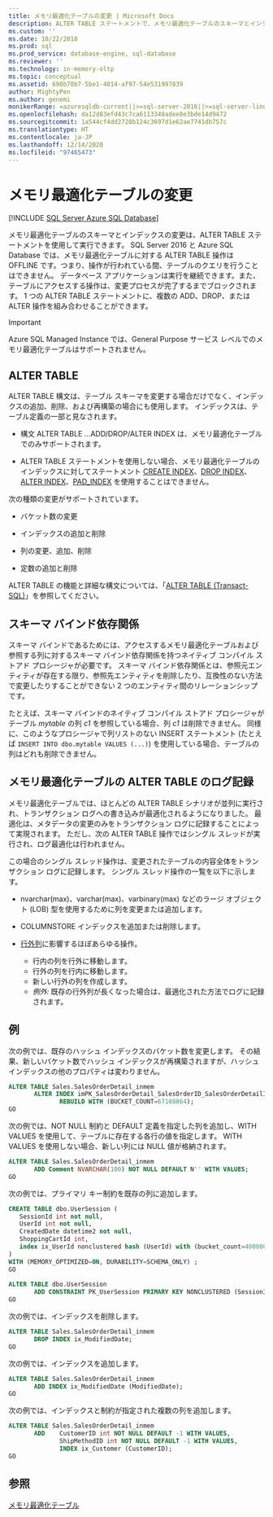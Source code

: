 ```yaml
---
title: メモリ最適化テーブルの変更 | Microsoft Docs
description: ALTER TABLE ステートメントで、メモリ最適化テーブルのスキーマとインデックスの変更がどのように実行されるかを説明します。 ADD、DROP、および ALTER 操作を 1 つのステートメントに結合します。
ms.custom: ''
ms.date: 10/22/2018
ms.prod: sql
ms.prod_service: database-engine, sql-database
ms.reviewer: ''
ms.technology: in-memory-oltp
ms.topic: conceptual
ms.assetid: 690b70b7-5be1-4014-af97-54e531997839
author: MightyPen
ms.author: genemi
monikerRange: =azuresqldb-current||>=sql-server-2016||>=sql-server-linux-2017||=azuresqldb-mi-current
ms.openlocfilehash: da12d83efd43c7ca6113348adee8e3bde14d9472
ms.sourcegitcommit: 1a544cf4dd2720b124c3697d1e62ae7741db757c
ms.translationtype: HT
ms.contentlocale: ja-JP
ms.lasthandoff: 12/14/2020
ms.locfileid: "97465473"
---
```

# <a name="altering-memory-optimized-tables"></a>メモリ最適化テーブルの変更

[!INCLUDE [SQL Server Azure SQL Database](../../includes/applies-to-version/sql-asdb.md)]

メモリ最適化テーブルのスキーマとインデックスの変更は、ALTER TABLE ステートメントを使用して実行できます。 SQL Server 2016 と Azure SQL Database では、メモリ最適化テーブルに対する ALTER TABLE 操作は OFFLINE です。つまり、操作が行われている間、テーブルのクエリを行うことはできません。 データベース アプリケーションは実行を継続できます。また、テーブルにアクセスする操作は、変更プロセスが完了するまでブロックされます。 1 つの ALTER TABLE ステートメントに、複数の ADD、DROP、または ALTER 操作を組み合わせることができます。

> [!IMPORTANT]
> Azure SQL Managed Instance では、General Purpose サービス レベルでのメモリ最適化テーブルはサポートされません。
  
## <a name="alter-table"></a>ALTER TABLE  

ALTER TABLE 構文は、テーブル スキーマを変更する場合だけでなく、インデックスの追加、削除、および再構築の場合にも使用します。 インデックスは、テーブル定義の一部と見なされます。  
  
- 構文 ALTER TABLE ...ADD/DROP/ALTER INDEX は、メモリ最適化テーブルでのみサポートされます。  
  
- ALTER TABLE ステートメントを使用しない場合、メモリ最適化テーブルのインデックスに対してステートメント [CREATE INDEX](../../t-sql/statements/create-index-transact-sql.md)、[DROP INDEX](../../t-sql/statements/drop-index-transact-sql.md)、[ALTER INDEX](../../t-sql/statements/alter-index-transact-sql.md)、[PAD_INDEX](../../t-sql/statements/alter-table-index-option-transact-sql.md) を使用することはできません。  
  
次の種類の変更がサポートされています。  
  
- バケット数の変更  
  
- インデックスの追加と削除  
  
- 列の変更、追加、削除  
  
- 定数の追加と削除  
  
 ALTER TABLE の機能と詳細な構文については、「[ALTER TABLE &#40;Transact-SQL&#41;](../../t-sql/statements/alter-table-transact-sql.md)」を参照してください。  
  
## <a name="schema-bound-dependency"></a>スキーマ バインド依存関係

 スキーマ バインドであるためには、アクセスするメモリ最適化テーブルおよび参照する列に対するスキーマ バインド依存関係を持つネイティブ コンパイル ストアド プロシージャが必要です。 スキーマ バインド依存関係とは、参照元エンティティが存在する限り、参照先エンティティを削除したり、互換性のない方法で変更したりすることができない 2 つのエンティティ間のリレーションシップです。  
  
 たとえば、スキーマ バインドのネイティブ コンパイル ストアド プロシージャがテーブル *mytable* の列 *c1* を参照している場合、列 *c1* は削除できません。 同様に、このようなプロシージャで列リストのない INSERT ステートメント (たとえば `INSERT INTO dbo.mytable VALUES (...)`) を使用している場合、テーブルの列はどれも削除できません。  

## <a name="logging-of-alter-table-on-memory-optimized-tables"></a>メモリ最適化テーブルの ALTER TABLE のログ記録

メモリ最適化テーブルでは、ほとんどの ALTER TABLE シナリオが並列に実行され、トランザクション ログへの書き込みが最適化されるようになりました。 最適化は、メタデータの変更のみをトランザクション ログに記録することによって実現されます。 ただし、次の ALTER TABLE 操作ではシングル スレッドが実行され、ログ最適化は行われません。

この場合のシングル スレッド操作は、変更されたテーブルの内容全体をトランザクション ログに記録します。 シングル スレッド操作の一覧を以下に示します。

- nvarchar(max)、varchar(max)、varbinary(max) などのラージ オブジェクト (LOB) 型を使用するために列を変更または追加します。

- COLUMNSTORE インデックスを追加または削除します。

- [行外列](../../relational-databases/in-memory-oltp/supported-data-types-for-in-memory-oltp.md)に影響するほぼあらゆる操作。

  - 行内の列を行外に移動します。
  - 行外の列を行内に移動します。
  - 新しい行外の列を作成します。
  - *例外:* 既存の行外列が長くなった場合は、最適化された方法でログに記録されます。
  
## <a name="examples"></a>例

次の例では、既存のハッシュ インデックスのバケット数を変更します。 その結果、新しいバケット数でハッシュ インデックスが再構築されますが、ハッシュ インデックスの他のプロパティは変わりません。  

```sql
ALTER TABLE Sales.SalesOrderDetail_inmem
       ALTER INDEX imPK_SalesOrderDetail_SalesOrderID_SalesOrderDetailID  
              REBUILD WITH (BUCKET_COUNT=67108864);  
GO
```

次の例では、NOT NULL 制約と DEFAULT 定義を指定した列を追加し、WITH VALUES を使用して、テーブルに存在する各行の値を指定します。 WITH VALUES を使用しない場合、新しい列には NULL 値が格納されます。  

```sql
ALTER TABLE Sales.SalesOrderDetail_inmem  
       ADD Comment NVARCHAR(100) NOT NULL DEFAULT N'' WITH VALUES;  
GO
```

次の例では、プライマリ キー制約を既存の列に追加します。  

```sql
CREATE TABLE dbo.UserSession (
   SessionId int not null,
   UserId int not null,
   CreatedDate datetime2 not null,
   ShoppingCartId int,
   index ix_UserId nonclustered hash (UserId) with (bucket_count=400000)
)
WITH (MEMORY_OPTIMIZED=ON, DURABILITY=SCHEMA_ONLY) ;  
GO  
  
ALTER TABLE dbo.UserSession  
       ADD CONSTRAINT PK_UserSession PRIMARY KEY NONCLUSTERED (SessionId);  
GO
```

次の例では、インデックスを削除します。  

```sql
ALTER TABLE Sales.SalesOrderDetail_inmem  
       DROP INDEX ix_ModifiedDate;  
GO
```  

次の例では、インデックスを追加します。  

```sql  
ALTER TABLE Sales.SalesOrderDetail_inmem  
       ADD INDEX ix_ModifiedDate (ModifiedDate);  
GO  
```  

次の例では、インデックスと制約が指定された複数の列を追加します。  

```sql
ALTER TABLE Sales.SalesOrderDetail_inmem  
       ADD    CustomerID int NOT NULL DEFAULT -1 WITH VALUES,  
              ShipMethodID int NOT NULL DEFAULT -1 WITH VALUES,  
              INDEX ix_Customer (CustomerID);  
GO  
```

<a name="logging-of-alter-table-on-memory-optimized-tables-124"></a>

## <a name="see-also"></a>参照  

[メモリ最適化テーブル](./sample-database-for-in-memory-oltp.md)